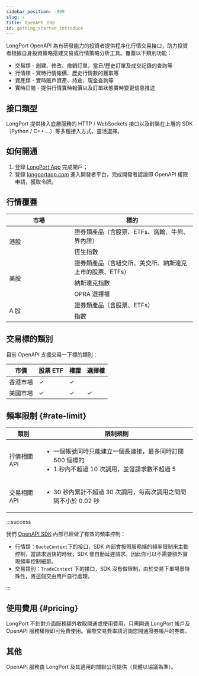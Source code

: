```yaml
---
sidebar_position: -999
slug: /
title: OpenAPI 介紹
id: getting_started_introduce
---
```

LongPort OpenAPI 為有研發能力的投資者提供程序化行情交易接口，助力投資者根據自身投資策略搭建交易或行情策略分析工具。覆蓋以下類別功能：

- 交易類 - 創建、修改、撤銷訂單，當日/歷史訂單及成交記錄的查詢等
- 行情類 - 實時行情報價、歷史行情數的獲取等
- 資產類 - 實時賬戶資產、持倉、現金查詢等
- 實時訂閱 - 提供行情實時報價以及訂單狀態實時變更信息推送

## 接口類型

LongPort 提供接入底層服務的 HTTP / WebSockets 接口以及封裝在上層的 SDK（Python / C++ ...）等多種接入方式，靈活選擇。

## 如何開通

1. 登錄 [LongPort App](https://longportapp.com/download) 完成開戶；
2. 登錄 [longportapp.com](https://longportapp.com) 進入開發者平台，完成開發者認證即 OpenAPI 權限申請，獲取令牌。

## 行情覆蓋

<table>
     <thead>
       <tr>
           <th width="160">市場</th>
           <th>標的</th>
       </tr>
     </thead>
     <tr>
         <td width="160" rowspan="2">港股</td>
         <td>證券類產品（含股票、ETFs、窩輪、牛熊、界內證）</td>
     </tr>
     <tr>
         <td>恆生指數</td>
     </tr>
     <tr>
         <td rowspan="3">美股</td>
         <td>證券類產品（含紐交所、美交所、納斯達克上市的股票、ETFs）</td>
     </tr>
     <tr>
         <td>納斯達克指數</td>
     </tr>
     <tr>
         <td>OPRA 選擇權</td>
     </tr>
     <tr>
         <td rowspan="2">A 股</td>
         <td>證券類產品（含股票、ETFs）</td>
     </tr>
     <tr>
         <td>指數</td>
     </tr>
</table>

## 交易標的類別

目前 OpenAPI 支援交易一下標的類別：

| 市價     | 股票 ETF | 權證 | 選擇權 |
| -------- | -------- | ---- | ------ |
| 香港市場 | ✓        | ✓    |        |
| 美國市場 | ✓        | ✓    | ✓      |

## 頻率限制 {#rate-limit}

| 類別         | 限制規則                                                                                                                     |
| ------------ | ---------------------------------------------------------------------------------------------------------------------------- |
| 行情相關 API | <ul><li>一個帳號同時只能建立一個長連接，最多同時訂閱 500 個標的</li><li>1 秒內不超過 10 次調用，並發請求數不超過 5</li></ul> |
| 交易相關 API | <ul><li>30 秒內累計不超過 30 次調用，每兩次調用之間間隔不小於 0.02 秒</li></ul>                                              |

:::success

我們 [OpenAPI SDK](https://open.longportapp.com/sdk) 內部已經做了有效的頻率控制：

- 行情類：`QuoteContext`下的接口，SDK 內部會按照服務端的頻率限制來主動控制，當請求過快的時候，SDK 會自動延遲請求。因此你可以不需要額外實現頻率控制細節。
- 交易類別：`TradeContext` 下的接口，SDK 沒有做限制，由於交易下單場景特殊性，將這個交由用戶自行處理。

:::

## 使用費用 {#pricing}

LongPort 不針對介面服務額外收取開通或使用費用，只需開通 LongPort 帳戶及 OpenAPI 服務權限即可免費使用。實際交易費率請洽詢您開通證券帳戶的券商。

## 其他

OpenAPI 服務由 LongPort 及其適用的關聯公司提供（具體以協議為準）。
